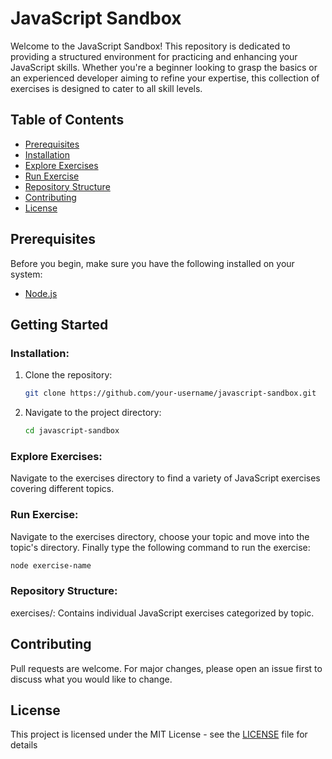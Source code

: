 # JavaScript Sandbox

Welcome to the JavaScript Sandbox! This repository is dedicated to providing a structured environment for practicing and enhancing your JavaScript skills. Whether you're a beginner looking to grasp the basics or an experienced developer aiming to refine your expertise, this collection of exercises is designed to cater to all skill levels.

## Table of Contents

- [Prerequisites](#prerequisites)
- [Installation](#installation)
- [Explore Exercises](#explore-exercises)
- [Run Exercise](#run-exercise)
- [Repository Structure](#repository-structure)
- [Contributing](#contributing)
- [License](#license)

## Prerequisites

Before you begin, make sure you have the following installed on your system:

- [Node.js](https://nodejs.org/)

## Getting Started

### Installation:

1. Clone the repository:

   ```bash
   git clone https://github.com/your-username/javascript-sandbox.git
   ```

2. Navigate to the project directory:

   ```bash
   cd javascript-sandbox
   ```

### Explore Exercises:

Navigate to the exercises directory to find a variety of JavaScript exercises covering different topics.

### Run Exercise:

Navigate to the exercises directory, choose your topic and move into the topic's directory. Finally type the following command to run the exercise:

```bash
node exercise-name
```

### Repository Structure:

exercises/: Contains individual JavaScript exercises categorized by topic.

## Contributing

Pull requests are welcome. For major changes, please open an issue first to discuss what you would like to change.

## License

This project is licensed under the MIT License - see the [LICENSE](LICENSE) file for details